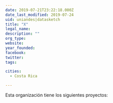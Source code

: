 ```yaml
---
date: 2019-07-21T23:22:18.000Z
date_last_modified: 2019-07-24
uid: uniandes|datasketch
title: "X"
legal_name: 
description: ""
org_type: 
website: 
year_founded: 
facebook: 
twitter: 
tags:

cities: 
  - Costa Rica

---
```


Esta organización tiene los siguientes proyectos:


